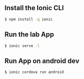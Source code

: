 ## Install the Ionic CLI
```sh
$ npm install -g ionic
```

## Run the lab App
```sh
$ ionic serve -l
``` 

## Run App on android dev
```sh
$ ionic cordova run android
``` 



